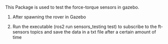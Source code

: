 This Package is used to test the force-torque sensors in gazebo.

1. After spawning the rover in Gazebo

2. Run the executable (ros2 run sensors_testing test) to subscribe to the ft-sensors topics and save the data in a txt file after a certain amount of time
